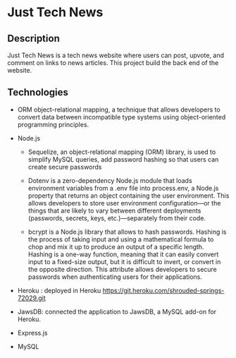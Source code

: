 # Just Tech News

## Description
Just Tech News is a tech news website where users can post, upvote, and comment on links to news articles.
This project build the back end of the website. 

## Technologies

* ORM object-relational mapping, a technique that allows developers to convert data between incompatible type systems using object-oriented programming principles. 
* Node.js

    * Sequelize, an object-relational mapping (ORM) library, is used to simplify MySQL queries, add password hashing so that users can create secure passwords

    * Dotenv is a zero-dependency Node.js module that loads environment variables from a .env file into process.env, a Node.js property that returns an object containing the user environment. This allows developers to store user environment configuration—or the things that are likely to vary between different deployments (passwords, secrets, keys, etc.)—separately from their code.

    * bcrypt is a Node.js library that allows to hash passwords. Hashing is the process of taking input and using a mathematical formula to chop and mix it up to produce an output of a specific length. Hashing is a one-way function, meaning that it can easily convert input to a fixed-size output, but it is difficult to invert, or convert in the opposite direction. This attribute allows developers to secure passwords when authenticating users for their applications.

* Heroku : deployed in Heroku  https://git.heroku.com/shrouded-springs-72029.git
* JawsDB: connected the application to JawsDB, a MySQL add-on for Heroku.
* Express.js
* MySQL
